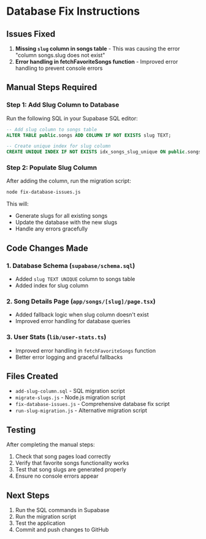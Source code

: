 # Database Fix Instructions

## Issues Fixed

1. **Missing `slug` column in songs table** - This was causing the error "column songs.slug does not exist"
2. **Error handling in fetchFavoriteSongs function** - Improved error handling to prevent console errors

## Manual Steps Required

### Step 1: Add Slug Column to Database

Run the following SQL in your Supabase SQL editor:

```sql
-- Add slug column to songs table
ALTER TABLE public.songs ADD COLUMN IF NOT EXISTS slug TEXT;

-- Create unique index for slug column
CREATE UNIQUE INDEX IF NOT EXISTS idx_songs_slug_unique ON public.songs(slug);
```

### Step 2: Populate Slug Column

After adding the column, run the migration script:

```bash
node fix-database-issues.js
```

This will:
- Generate slugs for all existing songs
- Update the database with the new slugs
- Handle any errors gracefully

## Code Changes Made

### 1. Database Schema (`supabase/schema.sql`)
- Added `slug TEXT UNIQUE` column to songs table
- Added index for slug column

### 2. Song Details Page (`app/songs/[slug]/page.tsx`)
- Added fallback logic when slug column doesn't exist
- Improved error handling for database queries

### 3. User Stats (`lib/user-stats.ts`)
- Improved error handling in `fetchFavoriteSongs` function
- Better error logging and graceful fallbacks

## Files Created

- `add-slug-column.sql` - SQL migration script
- `migrate-slugs.js` - Node.js migration script
- `fix-database-issues.js` - Comprehensive database fix script
- `run-slug-migration.js` - Alternative migration script

## Testing

After completing the manual steps:

1. Check that song pages load correctly
2. Verify that favorite songs functionality works
3. Test that song slugs are generated properly
4. Ensure no console errors appear

## Next Steps

1. Run the SQL commands in Supabase
2. Run the migration script
3. Test the application
4. Commit and push changes to GitHub
